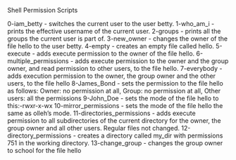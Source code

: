 Shell Permission Scripts

0-iam_betty - switches the current user to the user betty.
1-who_am_i - prints the effective username of the current user.
2-groups - prints all the groups the current user is part of.
3-new_owner - changes the owner of the file hello to the user betty.
4-empty - creates an empty file called hello.
5-execute - adds execute permission to the owner of the file hello.
6-multiple_permissions - adds execute permission to the owner and the group owner, and read permission to other users, to the file hello.
7-everybody - adds execution permission to the owner, the group owner and the other users, to the file hello
8-James_Bond - sets the permission to the file hello as follows:  Owner: no permission at all, Group: no permission at all, Other users: all the permissions
9-John_Doe - sets the mode of the file hello to this:-rwxr-x-wx
10-mirror_permissions - sets the mode of the file hello the same as olleh’s mode.
11-directories_permissions -  adds execute permission to all subdirectories of the current directory for the owner, the group owner and all other users. Regular files not changed.
12-directory_permissions - creates a directory called my_dir with permissions 751 in the working directory.
13-change_group - changes the group owner to school for the file hello


